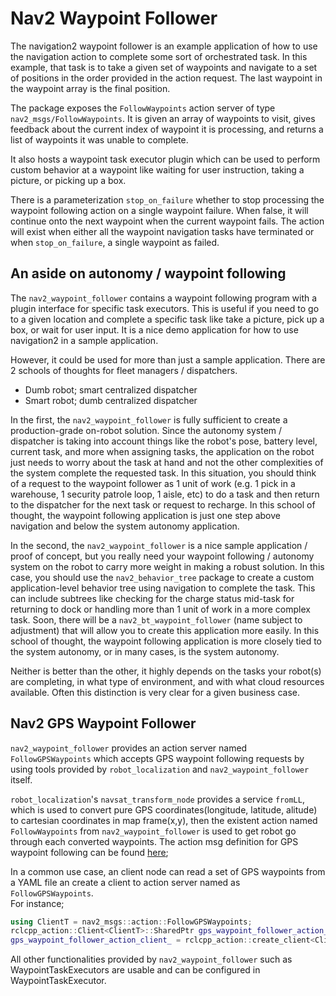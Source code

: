 # Nav2 Waypoint Follower

The navigation2 waypoint follower is an example application of how to use the navigation action to complete some sort of orchestrated task. In this example, that task is to take a given set of waypoints and navigate to a set of positions in the order provided in the action request. The last waypoint in the waypoint array is the final position.

The package exposes the `FollowWaypoints` action server of type `nav2_msgs/FollowWaypoints`. It is given an array of waypoints to visit, gives feedback about the current index of waypoint it is processing, and returns a list of waypoints it was unable to complete.

It also hosts a waypoint task executor plugin which can be used to perform custom behavior at a waypoint like waiting for user instruction, taking a picture, or picking up a box.

There is a parameterization `stop_on_failure` whether to stop processing the waypoint following action on a single waypoint failure. When false, it will continue onto the next waypoint when the current waypoint fails. The action will exist when either all the waypoint navigation tasks have terminated or when `stop_on_failure`, a single waypoint as failed.

## An aside on autonomy / waypoint following

The ``nav2_waypoint_follower`` contains a waypoint following program with a plugin interface for specific task executors.
This is useful if you need to go to a given location and complete a specific task like take a picture, pick up a box, or wait for user input.
It is a nice demo application for how to use navigation2 in a sample application.

However, it could be used for more than just a sample application.
There are 2 schools of thoughts for fleet managers / dispatchers.
- Dumb robot; smart centralized dispatcher
- Smart robot; dumb centralized dispatcher

In the first, the ``nav2_waypoint_follower`` is fully sufficient to create a production-grade on-robot solution. Since the autonomy system / dispatcher is taking into account things like the robot's pose, battery level, current task, and more when assigning tasks, the application on the robot just needs to worry about the task at hand and not the other complexities of the system complete the requested task. In this situation, you should think of a request to the waypoint follower as 1 unit of work (e.g. 1 pick in a warehouse, 1 security patrole loop, 1 aisle, etc) to do a task and then return to the dispatcher for the next task or request to recharge. In this school of thought, the waypoint following application is just one step above navigation and below the system autonomy application.

In the second, the ``nav2_waypoint_follower`` is a nice sample application / proof of concept, but you really need your waypoint following / autonomy system on the robot to carry more weight in making a robust solution. In this case, you should use the ``nav2_behavior_tree`` package to create a custom application-level behavior tree using navigation to complete the task. This can include subtrees like checking for the charge status mid-task for returning to dock or handling more than 1 unit of work in a more complex task. Soon, there will be a ``nav2_bt_waypoint_follower`` (name subject to adjustment) that will allow you to create this application more easily. In this school of thought, the waypoint following application is more closely tied to the system autonomy, or in many cases, is the system autonomy.

Neither is better than the other, it highly depends on the tasks your robot(s) are completing, in what type of environment, and with what cloud resources available. Often this distinction is very clear for a given business case.

## Nav2 GPS Waypoint Follower

`nav2_waypoint_follower` provides an action server named `FollowGPSWaypoints` which accepts GPS waypoint following requests by using tools provided by `robot_localization` and `nav2_waypoint_follower` itself.

`robot_localization`'s `navsat_transform_node` provides a service `fromLL`, which is used to convert pure GPS coordinates(longitude, latitude, alitude)
to cartesian coordinates in map frame(x,y), then the existent action named `FollowWaypoints` from `nav2_waypoint_follower` is used to get robot go through each converted waypoints. 
The action msg definition for GPS waypoint following can be found [here](https://github.com/ros-planning/navigation2/blob/main/nav2_msgs/action/FollowGPSWaypoints.action); 

In a common use case, an client node can read a set of GPS waypoints from a YAML file an create a client to action server named as `FollowGPSWaypoints`.  
For instance;

```cpp
using ClientT = nav2_msgs::action::FollowGPSWaypoints;
rclcpp_action::Client<ClientT>::SharedPtr gps_waypoint_follower_action_client_;
gps_waypoint_follower_action_client_ = rclcpp_action::create_client<ClientT>(this, "FollowGPSWaypoints");
```

All other functionalities provided by `nav2_waypoint_follower` such as WaypointTaskExecutors are usable and can be configured in WaypointTaskExecutor.  